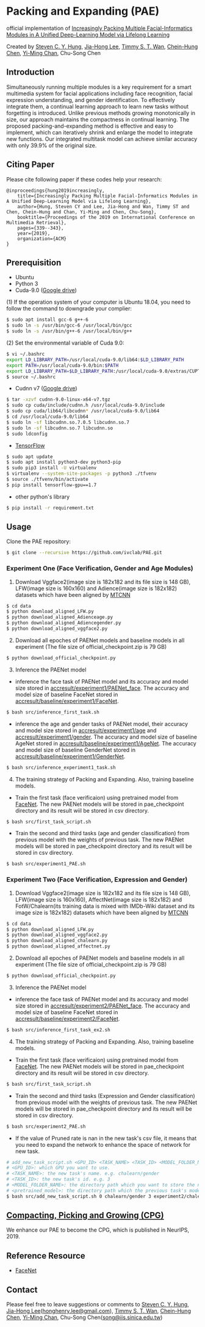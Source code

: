 # Packing and Expanding (PAE)
official implementation of [Increasingly Packing Multiple Facial-Informatics Modules in A Unified Deep-Learning Model via Lifelong Learning](https://dl.acm.org/citation.cfm?id=3325053)

Created by [Steven C. Y. Hung](https://github.com/fevemania), [Jia-Hong Lee](https://github.com/Jia-HongHenryLee), [Timmy S. T. Wan](https://github.com/bigchou), [Chein-Hung Chen](https://github.com/Chien-Hung), [Yi-Ming Chan](https://github.com/yimingchan), Chu-Song Chen

## Introduction
Simultaneously running multiple modules is a key requirement for a smart multimedia system for facial applications including face recognition, facial expression understanding, and gender identification. To effectively integrate them, a continual learning approach to learn new tasks without forgetting is introduced. Unlike previous methods growing monotonically in size, our approach maintains the compactness in continual learning. The proposed packing-and-expanding method is effective and easy to implement, which can iteratively shrink and enlarge the model to integrate new functions. Our integrated multitask model can achieve similar accuracy with only 39.9% of the original size.

## Citing Paper
Please cite following paper if these codes help your research:

    @inproceedings{hung2019increasingly,
        title={Increasingly Packing Multiple Facial-Informatics Modules in A Unified Deep-Learning Model via Lifelong Learning},
        author={Hung, Steven CY and Lee, Jia-Hong and Wan, Timmy ST and Chen, Chein-Hung and Chan, Yi-Ming and Chen, Chu-Song},
        booktitle={Proceedings of the 2019 on International Conference on Multimedia Retrieval},
        pages={339--343},
        year={2019},
        organization={ACM}
    }

## Prerequisition
- Ubuntu
- Python 3
- Cuda-9.0 ([Google drive](https://drive.google.com/file/d/1eu3Pstdyhs3cg-brHrsPMgx_LMFoplSs/view?usp=sharing))

(1) If the operation system of your computer is Ubuntu 18.04, you need to follow the command to downgrade your complier:
```bash
$ sudo apt install gcc-6 g++-6
$ sudo ln -s /usr/bin/gcc-6 /usr/local/bin/gcc
$ sudo ln -s /usr/bin/g++-6 /usr/local/bin/g++
```

(2) Set the environmental variable of Cuda 9.0:
```bash
$ vi ~/.bashrc
export LD_LIBRARY_PATH=/usr/local/cuda-9.0/lib64:$LD_LIBRARY_PATH
export PATH=/usr/local/cuda-9.0/bin:$PATH
export LD_LIBRARY_PATH=$LD_LIBRARY_PATH:/usr/local/cuda-9.0/extras/CUPTI/lib64
$ source ~/.bashrc
```
- Cudnn v7 ([Google drive](https://drive.google.com/file/d/1sTxprxbW1GoLHXNjJVh0Jqefb_IPDu9X/view?usp=sharing))
```bash
$ tar -xzvf cudnn-9.0-linux-x64-v7.tgz
$ sudo cp cuda/include/cudnn.h /usr/local/cuda-9.0/include
$ sudo cp cuda/lib64/libcudnn* /usr/local/cuda-9.0/lib64
$ cd /usr/local/cuda-9.0/lib64
$ sudo ln -sf libcudnn.so.7.0.5 libcudnn.so.7
$ sudo ln -sf libcudnn.so.7 libcudnn.so
$ sudo ldconfig
```
- [TensorFlow](https://www.tensorflow.org/install/install_linux)
```bash
$ sudo apt update
$ sudo apt install python3-dev python3-pip
$ sudo pip3 install -U virtualenv
$ virtualenv --system-site-packages -p python3 ./tfvenv
$ source ./tfvenv/bin/activate
$ pip install tensorflow-gpu==1.7
```
- other python's library
```bash
$ pip install -r requirement.txt
```

## Usage
Clone the PAE repository:
```bash
$ git clone --recursive https://github.com/ivclab/PAE.git
```

### Experiment One (Face Verification, Gender and Age Modules)
1. Download Vggface2(image size is 182x182 and its file size is 148 GB), LFW(image size is 160x160) and Adience(image size is 182x182) datasets which have been aligned by [MTCNN](https://github.com/ivclab/PAE/tree/master/src/align)
```bash
$ cd data
$ python download_aligned_LFW.py
$ python download_aligned_Adienceage.py
$ python download_aligned_Adiencegender.py
$ python download_aligned_vggface2.py
```

2. Download all epoches of PAENet models and baseline models in all experiment (The file size of official_checkpoint.zip is 79 GB)
```bash
$ python download_official_checkpoint.py
```

3. Inference the PAENet model
- inference the face task of PAENet model and its accuracy and model size stored in [accresult/experiment1/PAENet_face](https://github.com/ivclab/PAE/blob/master/accresult/experiment1/PAENet_face.csv). The accuracy and model size of baseline FaceNet stored in [accresult/baseline/experiment1/FaceNet](https://github.com/ivclab/PAE/blob/master/accresult/baseline/experiment1/FaceNet.csv).
```bash
$ bash src/inference_first_task.sh
```
- inference the age and gender tasks of PAENet model, their accuracy and model size stored in [accresult/experiment1/age](https://github.com/ivclab/PAE/tree/master/accresult/experiment1/age) and [accresult/experiment1/gender](https://github.com/ivclab/PAE/tree/master/accresult/experiment1/gender). The accuracy and model size of baseline AgeNet stored in [accresult/baseline/experiment1/AgeNet](https://github.com/ivclab/PAE/tree/master/accresult/baseline/experiment1/AgeNet). The accuracy and model size of baseline GenderNet stored in [accresult/baseline/experiment1/GenderNet](https://github.com/ivclab/PAE/tree/master/accresult/baseline/experiment1/GenderNet).
```bash
$ bash src/inference_experiment1_task.sh
```

4. The training strategy of Packing and Expanding. Also, training baseline models.
- Train the first task (face verificaion) using pretrained model from [FaceNet](https://github.com/davidsandberg/facenet). The new PAENet models will be stored in pae_checkpoint directory and its result wiil be stored in csv directory.
```bash
$ bash src/first_task_script.sh
```
- Train the second and third tasks (age and gender classification) from previous model with the weights of previous task. The new PAENet models will be stored in pae_checkpoint directory and its result will be stored in csv directory.
```bash
$ bash src/experiment1_PAE.sh
```

### Experiment Two (Face Verification, Expression and Gender)
1. Download Vggface2(image size is 182x182 and its file size is 148 GB), LFW(image size is 160x160), AffectNet(image size is 182x182) and FotW/Chalearn(its training data is mixed with IMDb-Wiki dataset and its image size is 182x182) datasets which have been aligned by [MTCNN](https://github.com/ivclab/PAE/tree/master/src/align)
```bash
$ cd data
$ python download_aligned_LFW.py
$ python download_aligned_vggface2.py
$ python download_aligned_chalearn.py
$ python download_aligned_affectnet.py
```

2. Download all epoches of PAENet models and baseline models in all experiment (The file size of official_checkpoint.zip is 79 GB)
```bash
$ python download_official_checkpoint.py
```

3. Inference the PAENet model
- inference the face task of PAENet model and its accuracy and model size stored in [accresult/experiment2/PAENet_face](https://github.com/ivclab/PAE/blob/master/accresult/experiment2/PAENet_face.csv). The accuracy and model size of baseline FaceNet stored in [accresult/baseline/experiment2/FaceNet](https://github.com/ivclab/PAE/blob/master/accresult/baseline/experiment2/FaceNet.csv).
```bash
$ bash src/inference_first_task_ex2.sh
```

4. The training strategy of Packing and Expanding. Also, training baseline models.
- Train the first task (face verificaion) using pretrained model from [FaceNet](https://github.com/davidsandberg/facenet). The new PAENet models will be stored in pae_checkpoint directory and its result wiil be stored in csv directory.
```bash
$ bash src/first_task_script.sh
```
- Train the second and third tasks (Expression and Gender classification) from previous model with the weights of previous task. The new PAENet models will be stored in pae_checkpoint directory and its result will be stored in csv directory.
```bash
$ bash src/experiment2_PAE.sh
```
- If the value of Pruned rate is nan in the new task's csv file, it means that you need to expand the network to enhance the space of network for new task.
```bash
# add_new_task_script.sh <GPU_ID> <TASK_NAME> <TASK_ID> <MODEL_FOLDER_NAME> <pretrained_model>
# <GPU_ID>: which GPU you want to use.
# <TASK_NAME>: the new task's name. e.g. chalearn/gender
# <TASK_ID>: the new task's id. e.g. 3
# <MODEL_FOLDER_NAME>: the directory path which you want to store the new model.
# <pretrained_model>: the directory path which the previous task's model are stored in. Please refer the csv file to select the best accuracy of the previous task's model.
$ bash src/add_new_task_script.sh 0 chalearn/gender 3 experiment2/chalearn/gender/expand pae_checkpoint/experiment2/emotion/weighted_loss/model-.ckpt-86
```

## [Compacting, Picking and Growing (CPG)](https://github.com/ivclab/CPG)
We enhance our PAE to become the CPG, which is published in NeurIPS, 2019.

## Reference Resource
- [FaceNet](https://github.com/davidsandberg/facenet)

## Contact
Please feel free to leave suggestions or comments to [Steven C. Y. Hung](https://github.com/fevemania), [Jia-Hong Lee](https://github.com/Jia-HongHenryLee)(honghenry.lee@gmail.com), [Timmy S. T. Wan](https://github.com/bigchou), [Chein-Hung Chen](https://github.com/Chien-Hung), [Yi-Ming Chan](https://github.com/yimingchan), Chu-Song Chen(song@iis.sinica.edu.tw)

